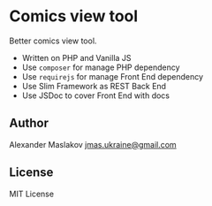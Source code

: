 # Comics view tool

Better comics view tool.

* Written on PHP and Vanilla JS
* Use `composer` for manage PHP dependency
* Use `requirejs` for manage Front End dependency
* Use Slim Framework as REST Back End
* Use JSDoc to cover Front End with docs

## Author

Alexander Maslakov <jmas.ukraine@gmail.com>

## License

MIT License
